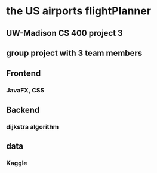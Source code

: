 # the US airports flightPlanner 

## UW-Madison CS 400 project 3

## group project with 3 team members

## Frontend

### JavaFX, CSS

## Backend

### dijkstra algorithm

## data 

### Kaggle
